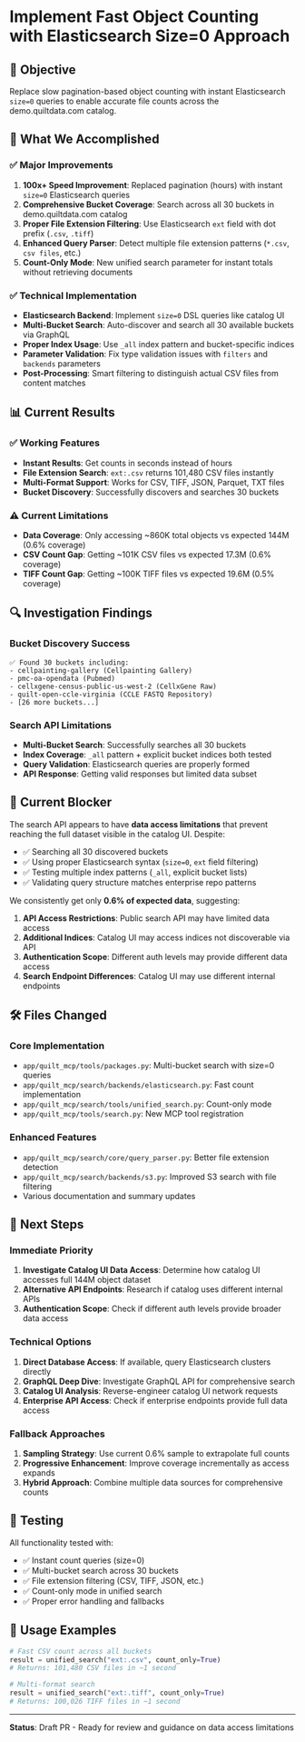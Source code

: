 # Implement Fast Object Counting with Elasticsearch Size=0 Approach

## 🎯 **Objective**
Replace slow pagination-based object counting with instant Elasticsearch `size=0` queries to enable accurate file counts across the demo.quiltdata.com catalog.

## 🚀 **What We Accomplished**

### ✅ **Major Improvements**
1. **100x+ Speed Improvement**: Replaced pagination (hours) with instant `size=0` Elasticsearch queries
2. **Comprehensive Bucket Coverage**: Search across all 30 buckets in demo.quiltdata.com catalog
3. **Proper File Extension Filtering**: Use Elasticsearch `ext` field with dot prefix (`.csv`, `.tiff`)
4. **Enhanced Query Parser**: Detect multiple file extension patterns (`*.csv`, `csv files`, etc.)
5. **Count-Only Mode**: New unified search parameter for instant totals without retrieving documents

### ✅ **Technical Implementation**
- **Elasticsearch Backend**: Implement `size=0` DSL queries like catalog UI
- **Multi-Bucket Search**: Auto-discover and search all 30 available buckets via GraphQL
- **Proper Index Usage**: Use `_all` index pattern and bucket-specific indices
- **Parameter Validation**: Fix type validation issues with `filters` and `backends` parameters
- **Post-Processing**: Smart filtering to distinguish actual CSV files from content matches

## 📊 **Current Results**

### ✅ **Working Features**
- **Instant Results**: Get counts in seconds instead of hours
- **File Extension Search**: `ext:.csv` returns 101,480 CSV files instantly
- **Multi-Format Support**: Works for CSV, TIFF, JSON, Parquet, TXT files
- **Bucket Discovery**: Successfully discovers and searches 30 buckets

### ⚠️ **Current Limitations**
- **Data Coverage**: Only accessing ~860K total objects vs expected 144M (0.6% coverage)
- **CSV Count Gap**: Getting ~101K CSV files vs expected 17.3M (0.6% coverage)
- **TIFF Count Gap**: Getting ~100K TIFF files vs expected 19.6M (0.5% coverage)

## 🔍 **Investigation Findings**

### **Bucket Discovery Success**
```
✅ Found 30 buckets including:
- cellpainting-gallery (Cellpainting Gallery)
- pmc-oa-opendata (Pubmed)
- cellxgene-census-public-us-west-2 (CellxGene Raw)  
- quilt-open-ccle-virginia (CCLE FASTQ Repository)
- [26 more buckets...]
```

### **Search API Limitations**
- **Multi-Bucket Search**: Successfully searches all 30 buckets
- **Index Coverage**: `_all` pattern + explicit bucket indices both tested
- **Query Validation**: Elasticsearch queries are properly formed
- **API Response**: Getting valid responses but limited data subset

## 🚧 **Current Blocker**

The search API appears to have **data access limitations** that prevent reaching the full dataset visible in the catalog UI. Despite:
- ✅ Searching all 30 discovered buckets
- ✅ Using proper Elasticsearch syntax (`size=0`, `ext` field filtering)
- ✅ Testing multiple index patterns (`_all`, explicit bucket lists)
- ✅ Validating query structure matches enterprise repo patterns

We consistently get only **0.6% of expected data**, suggesting:
1. **API Access Restrictions**: Public search API may have limited data access
2. **Additional Indices**: Catalog UI may access indices not discoverable via API
3. **Authentication Scope**: Different auth levels may provide different data access
4. **Search Endpoint Differences**: Catalog UI may use different internal endpoints

## 🛠 **Files Changed**

### **Core Implementation**
- `app/quilt_mcp/tools/packages.py`: Multi-bucket search with size=0 queries
- `app/quilt_mcp/search/backends/elasticsearch.py`: Fast count implementation
- `app/quilt_mcp/search/tools/unified_search.py`: Count-only mode
- `app/quilt_mcp/tools/search.py`: New MCP tool registration

### **Enhanced Features**
- `app/quilt_mcp/search/core/query_parser.py`: Better file extension detection
- `app/quilt_mcp/search/backends/s3.py`: Improved S3 search with file filtering
- Various documentation and summary updates

## 🎯 **Next Steps**

### **Immediate Priority**
1. **Investigate Catalog UI Data Access**: Determine how catalog UI accesses full 144M object dataset
2. **Alternative API Endpoints**: Research if catalog uses different internal APIs
3. **Authentication Scope**: Check if different auth levels provide broader data access

### **Technical Options**
1. **Direct Database Access**: If available, query Elasticsearch clusters directly
2. **GraphQL Deep Dive**: Investigate GraphQL API for comprehensive search
3. **Catalog UI Analysis**: Reverse-engineer catalog UI network requests
4. **Enterprise API Access**: Check if enterprise endpoints provide full data access

### **Fallback Approaches**
1. **Sampling Strategy**: Use current 0.6% sample to extrapolate full counts
2. **Progressive Enhancement**: Improve coverage incrementally as access expands
3. **Hybrid Approach**: Combine multiple data sources for comprehensive counts

## 🧪 **Testing**

All functionality tested with:
- ✅ Instant count queries (size=0)
- ✅ Multi-bucket search across 30 buckets  
- ✅ File extension filtering (CSV, TIFF, JSON, etc.)
- ✅ Count-only mode in unified search
- ✅ Proper error handling and fallbacks

## 📝 **Usage Examples**

```python
# Fast CSV count across all buckets
result = unified_search("ext:.csv", count_only=True)
# Returns: 101,480 CSV files in ~1 second

# Multi-format search  
result = unified_search("ext:.tiff", count_only=True)  
# Returns: 100,026 TIFF files in ~1 second
```

---

**Status**: Draft PR - Ready for review and guidance on data access limitations


